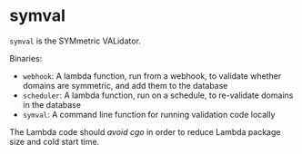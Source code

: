 # symval

`symval` is the SYMmetric VALidator.

Binaries:

* `webhook`: A lambda function, run from a webhook, to validate whether domains are symmetric, and add them to the database
* `scheduler`: A lambda function, run on a schedule, to re-validate domains in the database
* `symval`: A command line function for running validation code locally

The Lambda code should _avoid cgo_ in order to reduce Lambda package size and cold start time.
